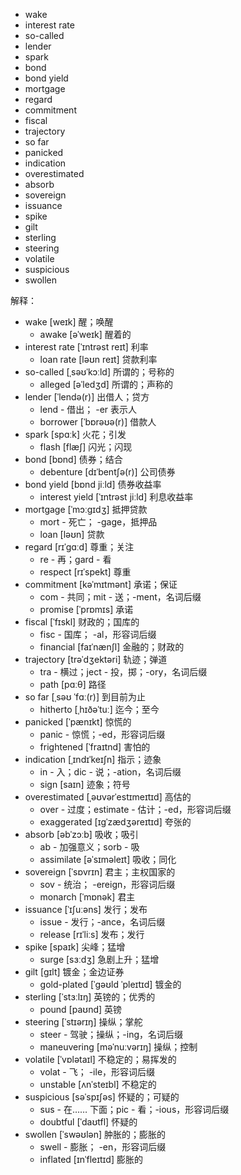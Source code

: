 

- wake
- interest rate
- so-called
- lender
- spark
- bond
- bond yield
- mortgage
- regard
- commitment
- fiscal
- trajectory
- so far
- panicked
- indication
- overestimated
- absorb
- sovereign
- issuance
- spike
- gilt
- sterling
- steering
- volatile
- suspicious
- swollen


解释：
- wake [weɪk] 醒；唤醒
    - awake [əˈweɪk] 醒着的
- interest rate [ˈɪntrəst reɪt] 利率
    - loan rate [ləʊn reɪt] 贷款利率
- so-called [ˌsəʊˈkɔːld] 所谓的；号称的
    - alleged [əˈledʒd] 所谓的；声称的
- lender [ˈlendə(r)] 出借人；贷方
    - lend - 借出； -er 表示人
    - borrower [ˈbɒrəʊə(r)] 借款人
- spark [spɑːk] 火花；引发
    - flash [flæʃ] 闪光；闪现
- bond [bɒnd] 债券；结合
    - debenture [dɪˈbentʃə(r)] 公司债券
- bond yield [bɒnd jiːld] 债券收益率
    - interest yield [ˈɪntrəst jiːld] 利息收益率
- mortgage [ˈmɔːɡɪdʒ] 抵押贷款
    - mort - 死亡； -gage，抵押品
    - loan [ləʊn] 贷款
- regard [rɪˈɡɑːd] 尊重；关注
    - re - 再；gard - 看
    - respect [rɪˈspekt] 尊重
- commitment [kəˈmɪtmənt] 承诺；保证
    - com - 共同；mit - 送；-ment，名词后缀
    - promise [ˈprɒmɪs] 承诺
- fiscal [ˈfɪskl] 财政的；国库的
    - fisc - 国库； -al，形容词后缀
    - financial [faɪˈnænʃl] 金融的；财政的
- trajectory [trəˈdʒektəri] 轨迹；弹道
    - tra - 横过；ject - 投，掷；-ory，名词后缀
    - path [pɑːθ] 路径
- so far [ˌsəʊ ˈfɑː(r)] 到目前为止
    - hitherto [ˌhɪðəˈtuː] 迄今；至今
- panicked [ˈpænɪkt] 惊慌的
    - panic - 惊慌；-ed，形容词后缀
    - frightened [ˈfraɪtnd] 害怕的
- indication [ˌɪndɪˈkeɪʃn] 指示；迹象
    - in - 入；dic - 说；-ation，名词后缀
    - sign [saɪn] 迹象；符号
- overestimated [ˌəʊvərˈestɪmeɪtɪd] 高估的
    - over - 过度；estimate - 估计；-ed，形容词后缀
    - exaggerated [ɪɡˈzædʒəreɪtɪd] 夸张的
- absorb [əbˈzɔːb] 吸收；吸引
    - ab - 加强意义；sorb - 吸
    - assimilate [əˈsɪməleɪt] 吸收；同化
- sovereign [ˈsɒvrɪn] 君主；主权国家的
    - sov - 统治； -ereign，形容词后缀
    - monarch [ˈmɒnək] 君主
- issuance [ˈɪʃuːəns] 发行；发布
    - issue - 发行；-ance，名词后缀
    - release [rɪˈliːs] 发布；发行
- spike [spaɪk] 尖峰；猛增
    - surge [sɜːdʒ] 急剧上升；猛增
- gilt [ɡɪlt] 镀金；金边证券
    - gold-plated [ˈɡəʊld ˈpleɪtɪd] 镀金的
- sterling [ˈstɜːlɪŋ] 英镑的；优秀的
    - pound [paʊnd] 英镑
- steering [ˈstɪərɪŋ] 操纵；掌舵
    - steer - 驾驶；操纵；-ing，名词后缀
    - maneuvering [məˈnuːvərɪŋ] 操纵；控制
- volatile [ˈvɒlətaɪl] 不稳定的；易挥发的
    - volat - 飞； -ile，形容词后缀
    - unstable [ʌnˈsteɪbl] 不稳定的
- suspicious [səˈspɪʃəs] 怀疑的；可疑的
    - sus - 在…… 下面；pic - 看；-ious，形容词后缀
    - doubtful [ˈdaʊtfl] 怀疑的
- swollen [ˈswəʊlən] 肿胀的；膨胀的
    - swell - 膨胀； -en，形容词后缀
    - inflated [ɪnˈfleɪtɪd] 膨胀的

